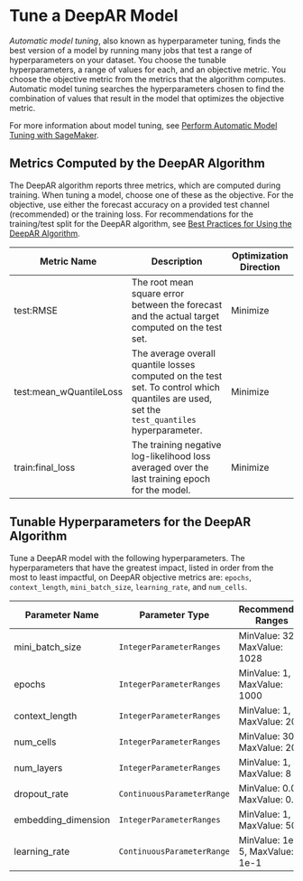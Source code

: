 # Tune a DeepAR Model<a name="deepar-tuning"></a>

*Automatic model tuning*, also known as hyperparameter tuning, finds the best version of a model by running many jobs that test a range of hyperparameters on your dataset\. You choose the tunable hyperparameters, a range of values for each, and an objective metric\. You choose the objective metric from the metrics that the algorithm computes\. Automatic model tuning searches the hyperparameters chosen to find the combination of values that result in the model that optimizes the objective metric\.

For more information about model tuning, see [Perform Automatic Model Tuning with SageMaker](automatic-model-tuning.md)\.

## Metrics Computed by the DeepAR Algorithm<a name="deepar-metrics"></a>

The DeepAR algorithm reports three metrics, which are computed during training\. When tuning a model, choose one of these as the objective\. For the objective, use either the forecast accuracy on a provided test channel \(recommended\) or the training loss\. For recommendations for the training/test split for the DeepAR algorithm, see [ Best Practices for Using the DeepAR Algorithm](deepar.md#deepar_best_practices)\. 


| Metric Name | Description | Optimization Direction | 
| --- | --- | --- | 
| test:RMSE |  The root mean square error between the forecast and the actual target computed on the test set\.  |  Minimize  | 
| test:mean\_wQuantileLoss |  The average overall quantile losses computed on the test set\. To control which quantiles are used, set the `test_quantiles` hyperparameter\.   |  Minimize  | 
| train:final\_loss |  The training negative log\-likelihood loss averaged over the last training epoch for the model\.  |  Minimize  | 

## Tunable Hyperparameters for the DeepAR Algorithm<a name="deepar-tunable-hyperparameters"></a>

Tune a DeepAR model with the following hyperparameters\. The hyperparameters that have the greatest impact, listed in order from the most to least impactful, on DeepAR objective metrics are: `epochs`, `context_length`, `mini_batch_size`, `learning_rate`, and `num_cells`\.


| Parameter Name | Parameter Type | Recommended Ranges | 
| --- | --- | --- | 
| mini\_batch\_size |  `IntegerParameterRanges`  |  MinValue: 32, MaxValue: 1028  | 
| epochs |  `IntegerParameterRanges`  |  MinValue: 1, MaxValue: 1000  | 
| context\_length |  `IntegerParameterRanges`  |  MinValue: 1, MaxValue: 200  | 
| num\_cells |  `IntegerParameterRanges`  |  MinValue: 30, MaxValue: 200  | 
| num\_layers |  `IntegerParameterRanges`  |  MinValue: 1, MaxValue: 8  | 
| dropout\_rate |  `ContinuousParameterRange`  |  MinValue: 0\.00, MaxValue: 0\.2  | 
| embedding\_dimension |  `IntegerParameterRanges`  |  MinValue: 1, MaxValue: 50  | 
| learning\_rate |  `ContinuousParameterRange`  |  MinValue: 1e\-5, MaxValue: 1e\-1  | 